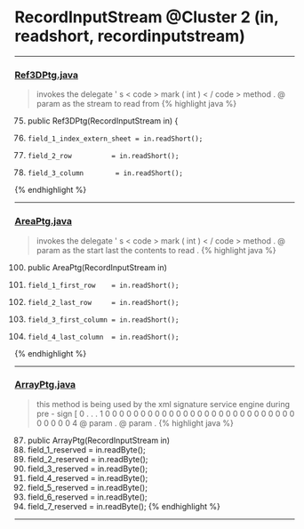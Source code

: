 # RecordInputStream @Cluster 2 (in, readshort, recordinputstream)

***

### [Ref3DPtg.java](https://searchcode.com/codesearch/view/15642577/)
> invokes the delegate ' s < code > mark ( int ) < / code > method . @ param as the stream to read from 
{% highlight java %}
75. public Ref3DPtg(RecordInputStream in) {
76.     field_1_index_extern_sheet = in.readShort();
77.     field_2_row          = in.readShort();
78.     field_3_column        = in.readShort();
{% endhighlight %}

***

### [AreaPtg.java](https://searchcode.com/codesearch/view/15642562/)
> invokes the delegate ' s < code > mark ( int ) < / code > method . @ param as the start last the contents to read . 
{% highlight java %}
100. public AreaPtg(RecordInputStream in)
102.     field_1_first_row    = in.readShort();
103.     field_2_last_row     = in.readShort();
104.     field_3_first_column = in.readShort();
105.     field_4_last_column  = in.readShort();
{% endhighlight %}

***

### [ArrayPtg.java](https://searchcode.com/codesearch/view/15642537/)
> this method is being used by the xml signature service engine during pre - sign [ 0 . . . 1 0 0 0 0 0 0 0 0 0 0 0 0 0 0 0 0 0 0 0 0 0 0 0 0 0 0 0 0 0 0 0 0 4 @ param . @ param . 
{% highlight java %}
87. public ArrayPtg(RecordInputStream in)
89.   field_1_reserved = in.readByte();
90.   field_2_reserved = in.readByte();
91.   field_3_reserved = in.readByte();
92.   field_4_reserved = in.readByte();
93.   field_5_reserved = in.readByte();
94.   field_6_reserved = in.readByte();
95.   field_7_reserved = in.readByte();
{% endhighlight %}

***


